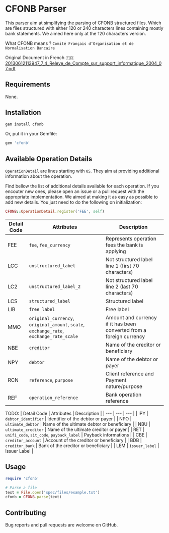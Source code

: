 # CFONB Parser

This parser aim at simplifying the parsing of CFONB structured files.
Which are files structured with either 120 or 240 characters lines containing mostly bank statements.
We aimed here only at the 120 characters version.

What CFONB means ? `Comité Français d’Organisation et de Normalisation Bancaire`

Original Document in French 🇫🇷
[20130612113947_7_4_Releve_de_Compte_sur_support_informatique_2004_07.pdf](https://github.com/pennylane-hq/cfonb/files/13307686/20130612113947_7_4_Releve_de_Compte_sur_support_informatique_2004_07.pdf)

## Requirements

None.

## Installation

```bash
gem install cfonb
```

Or, put it in your Gemfile:

```ruby
gem 'cfonb'
```

## Available Operation Details

`OperationDetail` are lines starting with `05`. They aim at providing additional information about the operation.

Find bellow the list of additional details available for each operation.
If you encouter new ones, please open an issue or a pull request with the appropriate implementation.
We aimed at making it as easy as possible to add new details. You just need to do the following on initialization:

```ruby
CFONB::OperationDetail.register('FEE', self)
```

| Detail Code | Attributes                                                                              | Description                                                          |
| ----------- | --------------------------------------------------------------------------------------- | -------------------------------------------------------------------- |
| FEE         | `fee`, `fee_currency`                                                                   | Represents operation fees the bank is applying                       |
| LCC         | `unstructured_label`                                                                    | Not structured label line 1 (first 70 characters)                    |
| LC2         | `unstructured_label_2`                                                                  | Not structured label line 2 (last 70 characters)                     |
| LCS         | `structured_label`                                                                      | Structured label                                                     |
| LIB         | `free_label`                                                                            | Free label                                                           |
| MMO         | `original_currency`, `original_amount`, `scale`, `exchange_rate`, `exchange_rate_scale` | Amount and currency if it has been converted from a foreign currency |
| NBE         | `creditor`                                                                              | Name of the creditor or beneficiary                                  |
| NPY         | `debtor`                                                                                | Name of the debtor or payer                                          |
| RCN         | `reference`, `purpose`                                                                  | Client reference and Payment nature/purpose                          |
| REF         | `operation_reference`                                                                   | Bank operation reference                                             |

TODO:
| Detail Code | Attributes | Description |
| --- | --- | --- |
| IPY | `debtor_identifier` | Identifier of the debtor or payer |
| NPO | `ultimate_debtor` | Name of the ultimate debtor or beneficiary |
| NBU | `ultimate_creditor` | Name of the ultimate creditor or payer |
| RET | `unifi_code`, `sit_code`, `payback_label` | Payback informations |
| CBE | `creditor_account` | Account of the creditor or beneficiary |
| BDB | `creditor_bank` | Bank of the creditor or beneficiary |
| LEM | `issuer_label` | Issuer Label |

## Usage

```ruby
require 'cfonb'

# Parse a file
text = File.open('spec/files/example.txt')
cfonb = CFONB.parse(text)
```

## Contributing

Bug reports and pull requests are welcome on GitHub.
